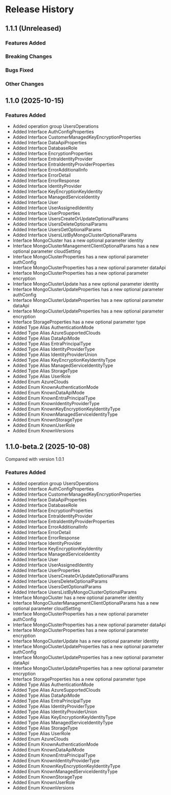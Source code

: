 # Release History

## 1.1.1 (Unreleased)

### Features Added

### Breaking Changes

### Bugs Fixed

### Other Changes

## 1.1.0 (2025-10-15)

### Features Added
  - Added operation group UsersOperations
  - Added Interface AuthConfigProperties
  - Added Interface CustomerManagedKeyEncryptionProperties
  - Added Interface DataApiProperties
  - Added Interface DatabaseRole
  - Added Interface EncryptionProperties
  - Added Interface EntraIdentityProvider
  - Added Interface EntraIdentityProviderProperties
  - Added Interface ErrorAdditionalInfo
  - Added Interface ErrorDetail
  - Added Interface ErrorResponse
  - Added Interface IdentityProvider
  - Added Interface KeyEncryptionKeyIdentity
  - Added Interface ManagedServiceIdentity
  - Added Interface User
  - Added Interface UserAssignedIdentity
  - Added Interface UserProperties
  - Added Interface UsersCreateOrUpdateOptionalParams
  - Added Interface UsersDeleteOptionalParams
  - Added Interface UsersGetOptionalParams
  - Added Interface UsersListByMongoClusterOptionalParams
  - Interface MongoCluster has a new optional parameter identity
  - Interface MongoClusterManagementClientOptionalParams has a new optional parameter cloudSetting
  - Interface MongoClusterProperties has a new optional parameter authConfig
  - Interface MongoClusterProperties has a new optional parameter dataApi
  - Interface MongoClusterProperties has a new optional parameter encryption
  - Interface MongoClusterUpdate has a new optional parameter identity
  - Interface MongoClusterUpdateProperties has a new optional parameter authConfig
  - Interface MongoClusterUpdateProperties has a new optional parameter dataApi
  - Interface MongoClusterUpdateProperties has a new optional parameter encryption
  - Interface StorageProperties has a new optional parameter type
  - Added Type Alias AuthenticationMode
  - Added Type Alias AzureSupportedClouds
  - Added Type Alias DataApiMode
  - Added Type Alias EntraPrincipalType
  - Added Type Alias IdentityProviderType
  - Added Type Alias IdentityProviderUnion
  - Added Type Alias KeyEncryptionKeyIdentityType
  - Added Type Alias ManagedServiceIdentityType
  - Added Type Alias StorageType
  - Added Type Alias UserRole
  - Added Enum AzureClouds
  - Added Enum KnownAuthenticationMode
  - Added Enum KnownDataApiMode
  - Added Enum KnownEntraPrincipalType
  - Added Enum KnownIdentityProviderType
  - Added Enum KnownKeyEncryptionKeyIdentityType
  - Added Enum KnownManagedServiceIdentityType
  - Added Enum KnownStorageType
  - Added Enum KnownUserRole
  - Added Enum KnownVersions

## 1.1.0-beta.2 (2025-10-08)
Compared with version 1.0.1

### Features Added
  - Added operation group UsersOperations
  - Added Interface AuthConfigProperties
  - Added Interface CustomerManagedKeyEncryptionProperties
  - Added Interface DataApiProperties
  - Added Interface DatabaseRole
  - Added Interface EncryptionProperties
  - Added Interface EntraIdentityProvider
  - Added Interface EntraIdentityProviderProperties
  - Added Interface ErrorAdditionalInfo
  - Added Interface ErrorDetail
  - Added Interface ErrorResponse
  - Added Interface IdentityProvider
  - Added Interface KeyEncryptionKeyIdentity
  - Added Interface ManagedServiceIdentity
  - Added Interface User
  - Added Interface UserAssignedIdentity
  - Added Interface UserProperties
  - Added Interface UsersCreateOrUpdateOptionalParams
  - Added Interface UsersDeleteOptionalParams
  - Added Interface UsersGetOptionalParams
  - Added Interface UsersListByMongoClusterOptionalParams
  - Interface MongoCluster has a new optional parameter identity
  - Interface MongoClusterManagementClientOptionalParams has a new optional parameter cloudSetting
  - Interface MongoClusterProperties has a new optional parameter authConfig
  - Interface MongoClusterProperties has a new optional parameter dataApi
  - Interface MongoClusterProperties has a new optional parameter encryption
  - Interface MongoClusterUpdate has a new optional parameter identity
  - Interface MongoClusterUpdateProperties has a new optional parameter authConfig
  - Interface MongoClusterUpdateProperties has a new optional parameter dataApi
  - Interface MongoClusterUpdateProperties has a new optional parameter encryption
  - Interface StorageProperties has a new optional parameter type
  - Added Type Alias AuthenticationMode
  - Added Type Alias AzureSupportedClouds
  - Added Type Alias DataApiMode
  - Added Type Alias EntraPrincipalType
  - Added Type Alias IdentityProviderType
  - Added Type Alias IdentityProviderUnion
  - Added Type Alias KeyEncryptionKeyIdentityType
  - Added Type Alias ManagedServiceIdentityType
  - Added Type Alias StorageType
  - Added Type Alias UserRole
  - Added Enum AzureClouds
  - Added Enum KnownAuthenticationMode
  - Added Enum KnownDataApiMode
  - Added Enum KnownEntraPrincipalType
  - Added Enum KnownIdentityProviderType
  - Added Enum KnownKeyEncryptionKeyIdentityType
  - Added Enum KnownManagedServiceIdentityType
  - Added Enum KnownStorageType
  - Added Enum KnownUserRole
  - Added Enum KnownVersions

